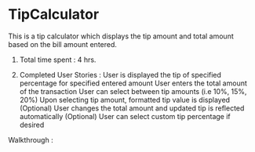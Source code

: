 TipCalculator
=============
This is a tip calculator which displays the tip amount and total amount based on the bill amount entered.

1. Total time spent : 4 hrs.

2. Completed User Stories : 
User is displayed the tip of specified percentage for specified entered amount
User enters the total amount of the transaction
User can select between tip amounts (i.e 10%, 15%, 20%)
Upon selecting tip amount, formatted tip value is displayed
(Optional) User changes the total amount and updated tip is reflected automatically
(Optional) User can select custom tip percentage if desired

Walkthrough : 


